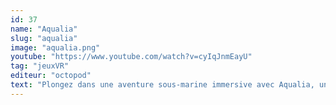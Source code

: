 ```yaml
---
id: 37
name: "Aqualia"
slug: "aqualia"
image: "aqualia.png"
youtube: "https://www.youtube.com/watch?v=cyIqJnmEayU"
tag: "jeuxVR"
editeur: "octopod"
text: "Plongez dans une aventure sous-marine immersive avec Aqualia, une expérience VR coopérative captivante. Explorez les fonds marins colorés, découvrez des trésors cachés et collaborez avec votre équipe pour ouvrir des coffres mystérieux. Parfait pour les familles, les groupes d'amis ou les novices en réalité virtuelle, Aqualia offre une expérience accessible et ludique."
---
```

